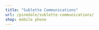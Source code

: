 ```yaml
---
title: "Sublette Communications"
url: /pinedale/sublette-communications/
shop: mobile phone
---
```

